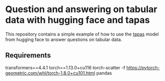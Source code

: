 # Question and answering on tabular data with hugging face and tapas

This repository contains a simple example of how to use the [tapas](https://github.com/google-research/tapas)
model from hugging face to answer questions on tabular data.

## Requirements
transformers==4.4.1
torch==1.13.0+cu116
torch-scatter -f https://pytorch-geometric.com/whl/torch-1.8.0+cu101.html
pandas

